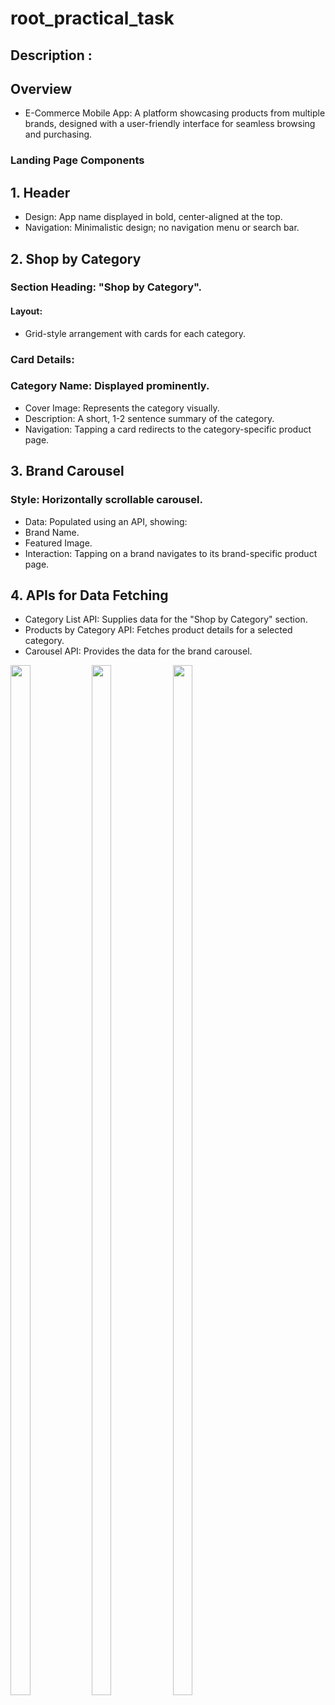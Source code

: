 # root_practical_task

## Description :

## Overview
- E-Commerce Mobile App: A platform showcasing products from multiple brands, designed with a user-friendly interface for seamless browsing and purchasing.

### Landing Page Components
## 1. Header
- Design: App name displayed in bold, center-aligned at the top.
- Navigation: Minimalistic design; no navigation menu or search bar.
## 2. Shop by Category
### Section Heading: "Shop by Category".
#### Layout:
- Grid-style arrangement with cards for each category.
### Card Details:
### Category Name: Displayed prominently.
- Cover Image: Represents the category visually.
- Description: A short, 1-2 sentence summary of the category.
- Navigation: Tapping a card redirects to the category-specific product page.
## 3. Brand Carousel
### Style: Horizontally scrollable carousel.
- Data: Populated using an API, showing:
- Brand Name.
- Featured Image.
- Interaction: Tapping on a brand navigates to its brand-specific product page.
## 4. APIs for Data Fetching
- Category List API: Supplies data for the "Shop by Category" section.
- Products by Category API: Fetches product details for a selected category.
- Carousel API: Provides the data for the brand carousel.

<img src="https://github.com/user-attachments/assets/90ff356e-7eb3-47c3-9bbd-d5a38384fe8a" height = 65% width = 25%>
<img src="https://github.com/user-attachments/assets/7b7d2f2e-f211-4f23-90c0-6034e974ada9" height = 65% width = 25%>
<img src="https://github.com/user-attachments/assets/f0595580-96f1-48ce-be01-cf2e7ae04890" height = 65% width = 25%>


